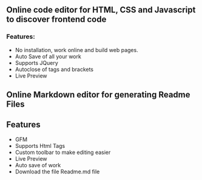 

</div>

## Online code editor for HTML, CSS and Javascript to discover frontend code



### Features:

- No installation, work online and build web pages.
- Auto Save of all your work
- Supports JQuery
- Autoclose of tags and brackets
- Live Preview

## Online Markdown editor for generating Readme Files


## Features

- GFM
- Supports Html Tags
- Custom toolbar to make editing easier
- Live Preview
- Auto save of work
- Download the file Readme.md file


